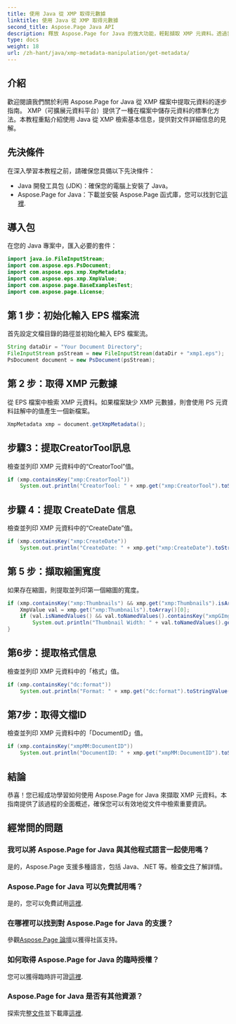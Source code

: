 ```yaml
---
title: 使用 Java 從 XMP 取得元數據
linktitle: 使用 Java 從 XMP 取得元數據
second_title: Aspose.Page Java API
description: 釋放 Aspose.Page for Java 的強大功能，輕鬆擷取 XMP 元資料。透過我們的逐步指南提昇文件分析！
type: docs
weight: 18
url: /zh-hant/java/xmp-metadata-manipulation/get-metadata/
---
```

## 介紹
歡迎閱讀我們關於利用 Aspose.Page for Java 從 XMP 檔案中提取元資料的逐步指南。 XMP（可擴展元資料平台）提供了一種在檔案中儲存元資料的標準化方法。本教程重點介紹使用 Java 從 XMP 檢索基本信息，提供對文件詳細信息的見解。
## 先決條件
在深入學習本教程之前，請確保您具備以下先決條件：
- Java 開發工具包 (JDK)：確保您的電腦上安裝了 Java。
-  Aspose.Page for Java：下載並安裝 Aspose.Page 函式庫，您可以找到它[這裡](https://releases.aspose.com/page/java/).
## 導入包
在您的 Java 專案中，匯入必要的套件：
```java
import java.io.FileInputStream;
import com.aspose.eps.PsDocument;
import com.aspose.eps.xmp.XmpMetadata;
import com.aspose.eps.xmp.XmpValue;
import com.aspose.page.BaseExamplesTest;
import com.aspose.page.License;
```
## 第 1 步：初始化輸入 EPS 檔案流
首先設定文檔目錄的路徑並初始化輸入 EPS 檔案流。
```java
String dataDir = "Your Document Directory";
FileInputStream psStream = new FileInputStream(dataDir + "xmp1.eps");
PsDocument document = new PsDocument(psStream);
```
## 第 2 步：取得 XMP 元數據
從 EPS 檔案中檢索 XMP 元資料。如果檔案缺少 XMP 元數據，則會使用 PS 元資料註解中的值產生一個新檔案。
```java
XmpMetadata xmp = document.getXmpMetadata();
```
## 步驟3：提取CreatorTool訊息
檢查並列印 XMP 元資料中的“CreatorTool”值。
```java
if (xmp.containsKey("xmp:CreatorTool"))
    System.out.println("CreatorTool: " + xmp.get("xmp:CreatorTool").toStringValue());
```
## 步驟 4：提取 CreateDate 信息
檢查並列印 XMP 元資料中的“CreateDate”值。
```java
if (xmp.containsKey("xmp:CreateDate"))
    System.out.println("CreateDate: " + xmp.get("xmp:CreateDate").toStringValue());
```
## 第 5 步：擷取縮圖寬度
如果存在縮圖，則提取並列印第一個縮圖的寬度。
```java
if (xmp.containsKey("xmp:Thumbnails") && xmp.get("xmp:Thumbnails").isArray()) {
    XmpValue val = xmp.get("xmp:Thumbnails").toArray()[0];
    if (val.isNamedValues() && val.toNamedValues().containsKey("xmpGImg:width"))
        System.out.println("Thumbnail Width: " + val.toNamedValues().get("xmpGImg:width").toInteger());
}
```
## 第6步：提取格式信息
檢查並列印 XMP 元資料中的「格式」值。
```java
if (xmp.containsKey("dc:format"))
    System.out.println("Format: " + xmp.get("dc:format").toStringValue());
```
## 第7步：取得文檔ID
檢查並列印 XMP 元資料中的「DocumentID」值。
```java
if (xmp.containsKey("xmpMM:DocumentID"))
    System.out.println("DocumentID: " + xmp.get("xmpMM:DocumentID").toStringValue());
```
## 結論
恭喜！您已經成功學習如何使用 Aspose.Page for Java 來擷取 XMP 元資料。本指南提供了該過程的全面概述，確保您可以有效地從文件中檢索重要資訊。
## 經常問的問題
### 我可以將 Aspose.Page for Java 與其他程式語言一起使用嗎？
是的，Aspose.Page 支援多種語言，包括 Java、.NET 等。檢查[文件](https://reference.aspose.com/page/java/)了解詳情。
### Aspose.Page for Java 可以免費試用嗎？
是的，您可以免費試用[這裡](https://releases.aspose.com/).
### 在哪裡可以找到對 Aspose.Page for Java 的支援？
參觀[Aspose.Page 論壇](https://forum.aspose.com/c/page/39)以獲得社區支持。
### 如何取得 Aspose.Page for Java 的臨時授權？
您可以獲得臨時許可證[這裡](https://purchase.aspose.com/temporary-license/).
### Aspose.Page for Java 是否有其他資源？
探索完整[文件](https://reference.aspose.com/page/java/)並下載庫[這裡](https://releases.aspose.com/page/java/).